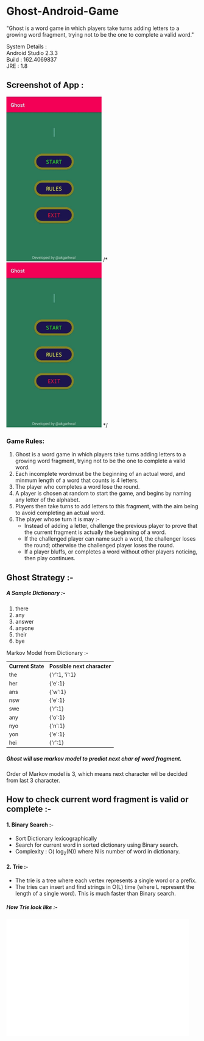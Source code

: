 # Ghost-Android-Game

</b>"Ghost is a word game in which players take turns adding letters to a growing word fragment, trying not to be the one to complete a valid word."</b>

System Details : <br>
Android Studio 2.3.3 <br>
Build : 162.4069837 <br>
JRE : 1.8 <br>

<h2>Screenshot of App :</h2>

<p float="left">
<img src="ghost.gif" width="250"/>
/* <img src="ghost.gif" width="250"/> */
</p>

<h3>Game Rules: </h3>
<ol>
  <li>Ghost is a word game in which players take turns adding letters to a growing word fragment, trying not to be the one to complete a valid word.</li>
  <li>Each incomplete wordmust be the beginning of an actual word, and  minmum length of a word that counts is 4 letters.</li>
  <li>The player who completes a word lose the round.</li>
  <li>A player is chosen at random to start the game, and begins by naming any letter of the alphabet.</li>
  <li>Players then take turns to add letters to this fragment, with the aim being to avoid completing an actual word.</li>
  <li>The player whose turn it is may :- 
    <ul>
    <li> Instead of adding a letter, challenge the previous player to prove that the current fragment is actually the beginning of a word.</li>
    <li> If the challenged player can name such a word, the challenger loses the round; otherwise the challenged player loses the round.</li>
    <li> If a player bluffs, or completes a word without other players noticing, then play continues.</li>
    </ul>
  </li>     
</ol>

<h2>Ghost Strategy :-</h2>
<h5>A Sample Dictionary :-</h5>
<ol>
<li>there</li>
<li>any</li>
<li>answer</li>
<li>anyone</li>
<li>their</li>
<li>bye</li>
</ol>


Markov Model from Dictionary :- 
<table>
 <th>Current State</th>
 <th>Possible next character</th>
 <tr> <td>the</td>
     <td>{'r':1, 'i':1}</td>
 </tr>
 <tr> <td>her</td>
     <td>{'e':1}</td>
 </tr>
 <tr> <td>ans</td>
     <td>{'w':1}</td>
 </tr>
  <tr> <td>nsw</td>
     <td>{'e':1}</td>
 </tr>
  <tr> <td>swe</td>
     <td>{'r':1}</td>
 </tr>
  <tr> <td>any</td>
     <td>{'o':1}</td>
 </tr>
  <tr> <td>nyo</td>
     <td>{'n':1}</td>
 </tr>
  <tr> <td>yon</td>
     <td>{'e':1}</td>
 </tr>
  <tr> <td>hei</td>
     <td>{'r':1}</td>
 </tr>
</table>

<h5>Ghost will use markov model to predict next char of word fragment.</h5>
Order of Markov model is 3, which means next character wil be decided from last 3 character.

<h2>How to check current word fragment is valid or complete :- </h2>
<h4> 1. Binary Search :- </h4>
  <ul>
    <li>Sort Dictionary lexicographically</li>
    <li>Search for current word in sorted dictionary using Binary search.</li>
    <li>Complexity : O( log<sub>2</sub>(N)) where N is number of word in dictionary.</li>
  </ul>
<h4> 2. Trie :- </h4>
  <ul>
    <li>The trie is a tree where each vertex represents a single word or a prefix.</li>
    <li>The tries can insert and find strings in O(L) time (where L represent the length of a single word). This is much faster than Binary search.</li>
  </ul>
  <h5>How Trie look like :- </h5>
  <img src="tries.gif">
  
  
 
